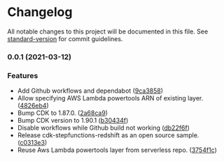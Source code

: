 # Changelog

All notable changes to this project will be documented in this file. See [standard-version](https://github.com/conventional-changelog/standard-version) for commit guidelines.

### 0.0.1 (2021-03-12)


### Features

* Add Github workflows and dependabot ([9ca3858](https://github.com/aws-samples/cdk-stepfunctions-redshift/commit/9ca3858346c738c8fee2ba343f07369cad0bc740))
* Allow specifying AWS Lambda powertools ARN of existing layer. ([4826eb4](https://github.com/aws-samples/cdk-stepfunctions-redshift/commit/4826eb46b875214541f8e72d04d9af0443e999e1))
* Bump CDK to 1.87.0. ([2a68ca9](https://github.com/aws-samples/cdk-stepfunctions-redshift/commit/2a68ca91c0bbab667271bda2ee46bc0771ba69db))
* Bump CDK version to 1.90.1 ([b30434f](https://github.com/aws-samples/cdk-stepfunctions-redshift/commit/b30434f59939879e608d0e85d55eb1111664ef3e))
* Disable workflows while Github build not working ([db22f6f](https://github.com/aws-samples/cdk-stepfunctions-redshift/commit/db22f6fef371d40eadf6cc76985fbfed81391b0b))
* Release cdk-stepfunctions-redshift as an open source sample. ([c0313e3](https://github.com/aws-samples/cdk-stepfunctions-redshift/commit/c0313e350990f0a5bbaa7c6d31cff6224330a77a))
* Reuse Aws Lambda powertools layer from serverless repo. ([3754f1c](https://github.com/aws-samples/cdk-stepfunctions-redshift/commit/3754f1c4b778db2305029dbfc36371a92571eb20))
